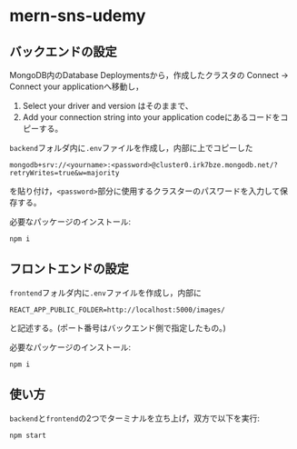 # mern-sns-udemy

## バックエンドの設定

MongoDB内のDatabase Deploymentsから，作成したクラスタの
Connect -> Connect your applicationへ移動し，
1. Select your driver and version はそのままで、
2. Add your connection string into your application codeにあるコードをコピーする。

`backend`フォルダ内に`.env`ファイルを作成し，内部に上でコピーした
```
mongodb+srv://<yourname>:<password>@cluster0.irk7bze.mongodb.net/?retryWrites=true&w=majority
```
を貼り付け，`<password>`部分に使用するクラスターのパスワードを入力して保存する。

必要なパッケージのインストール:
```
npm i
```

## フロントエンドの設定

`frontend`フォルダ内に`.env`ファイルを作成し，内部に
```
REACT_APP_PUBLIC_FOLDER=http://localhost:5000/images/
```
と記述する。(ポート番号はバックエンド側で指定したもの。)

必要なパッケージのインストール:
```
npm i
```

## 使い方

`backend`と`frontend`の2つでターミナルを立ち上げ，双方で以下を実行:
```
npm start
```